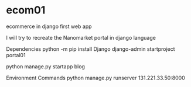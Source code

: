 # ecom01
ecommerce in django first web app

I will try to recreate the Nanomarket portal in django language

Dependencies
python -m pip install Django
django-admin startproject portal01

python manage.py startapp blog

Environment Commands
python manage.py runserver 131.221.33.50:8000